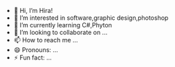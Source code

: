 - 👋 Hi, I’m Hira!
- 👀 I’m interested in software,graphic design,photoshop
- 🌱 I’m currently learning C#,Phyton
- 💞️ I’m looking to collaborate on ...
- 📫 How to reach me ...
- 😄 Pronouns: ...
- ⚡ Fun fact: ...

<!---
Luwlorenn/Luwlorenn is a ✨ special ✨ repository because its `README.md` (this file) appears on your GitHub profile.
You can click the Preview link to take a look at your changes.
--->
